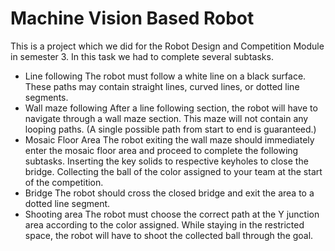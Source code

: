 # Machine Vision Based Robot
This is a project which we did for the Robot Design and Competition Module in semester 3. 
In this task we had to complete several subtasks.

* Line following
    The robot must follow a white line on a black surface. These paths may contain straight lines, curved lines, or dotted line segments.
* Wall maze following
    After a line following section, the robot will have to navigate through a wall maze section. This maze will not contain any looping paths. (A single possible path from start to end is guaranteed.)
* Mosaic Floor Area
    The robot exiting the wall maze should immediately enter the mosaic floor area and proceed to complete the following subtasks. Inserting the key solids to respective keyholes to close the bridge. Collecting the ball of the color assigned to your team at the start of the competition.
* Bridge 
    The robot should cross the closed bridge and exit the area to a dotted line segment.
* Shooting area
    The robot must choose the correct path at the Y junction area according to the color assigned. While staying in the restricted space, the robot will have to shoot the collected ball through the goal.
